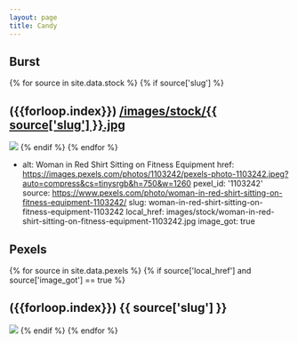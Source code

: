 ```yaml
---
layout: page
title: Candy
---
```


## Burst
{% for source in site.data.stock %}
  {% if source['slug'] %}
  <h2> ({{forloop.index}}) <a href="/candy/{{ source['slug'] }}">/images/stock/{{ source['slug'] }}.jpg</a></h2>
  <img src="/images/stock/{{ source['slug'] }}.jpg" />
  {% endif %}
{% endfor %}

- alt: Woman in Red Shirt Sitting on Fitness Equipment
  href: https://images.pexels.com/photos/1103242/pexels-photo-1103242.jpeg?auto=compress&cs=tinysrgb&h=750&w=1260
  pexel_id: '1103242'
  source: https://www.pexels.com/photo/woman-in-red-shirt-sitting-on-fitness-equipment-1103242/
  slug: woman-in-red-shirt-sitting-on-fitness-equipment-1103242
  local_href: images/stock/woman-in-red-shirt-sitting-on-fitness-equipment-1103242.jpg
  image_got: true

## Pexels
{% for source in site.data.pexels %}
  {% if source['local_href'] and source['image_got'] == true %}
  <h2> ({{forloop.index}}) {{ source['slug'] }}</h2>
  <img src="/{{source['local_href']}}" />
  {% endif %}
{% endfor %}